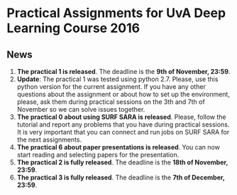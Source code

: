 # Practical Assignments for UvA Deep Learning Course 2016

## News

1. **The practical 1 is released**. The deadline is the **9th of November, 23:59**.
2. **Update**: The practical 1 was tested using python 2.7. Please, use this python version for the current assignment. If you have any other questions about the assignment or about how to set up the environment, please, ask them during practical sessions on the 3th and 7th of November so we can solve issues together.
3. **The practical 0 about using SURF SARA is released**. Please, follow the tutorial and report any problems that you have during practical sessions. It is very important that you can connect and run jobs on SURF SARA for the next assignments.
4. **The practical 6 about paper presentations is released**. You can now start reading and selecting papers for the presentation.
5. **The practical 2 is fully released**. The deadline is the **18th of November, 23:59**.
6. **The practical 3 is fully released**. The deadline is the **7th of December, 23:59**.
